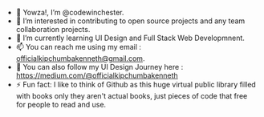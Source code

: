 - 👋 Yowza!, I’m @codewinchester.
- 👀 I’m interested in contributing to open source projects and any team collaboration projects.
- 🌱 I’m currently learning UI Design and Full Stack Web Developmnent.
- 📫 You can reach me using my email : officialkipchumbakenneth@gmail.com.
- 📖 You can also follow my UI Design Journey here : https://medium.com/@officialkipchumbakenneth
- ⚡ Fun fact: I like to think of Github as this huge virtual public library filled with books only they aren't actual books, just pieces of code that free for people to read and use.  

<!---
codewinchester/codewinchester is a ✨ special ✨ repository because its `README.md` (this file) appears on your GitHub profile.
You can click the Preview link to take a look at your changes.
--->
